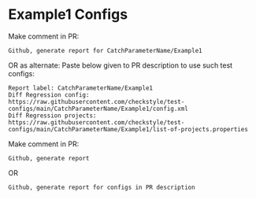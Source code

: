 # Example1 Configs
Make comment in PR:
```
Github, generate report for CatchParameterName/Example1
```
OR as alternate:
Paste below given to PR description to use such test configs:
```
Report label: CatchParameterName/Example1
Diff Regression config: https://raw.githubusercontent.com/checkstyle/test-configs/main/CatchParameterName/Example1/config.xml
Diff Regression projects: https://raw.githubusercontent.com/checkstyle/test-configs/main/CatchParameterName/Example1/list-of-projects.properties
```
Make comment in PR:
```
Github, generate report
```
OR
```
Github, generate report for configs in PR description
```
